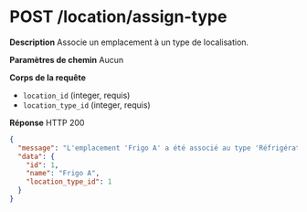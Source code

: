 # POST /location/assign-type

**Description**
Associe un emplacement à un type de localisation.

**Paramètres de chemin**
Aucun

**Corps de la requête**
- `location_id` (integer, requis)
- `location_type_id` (integer, requis)

**Réponse**
HTTP 200

```json
{
  "message": "L'emplacement 'Frigo A' a été associé au type 'Réfrigérateur'",
  "data": {
    "id": 1,
    "name": "Frigo A",
    "location_type_id": 1
  }
}
```
